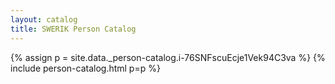 ```yaml
---
layout: catalog
title: SWERIK Person Catalog
---
```

{% assign p = site.data._person-catalog.i-76SNFscuEcje1Vek94C3va %}
{% include person-catalog.html p=p %}


